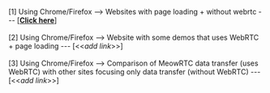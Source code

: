 [1] Using Chrome/Firefox --> Websites with page loading + without webrtc --- [<b><a href="https://onedrive.live.com/redir?resid=F380167058578506!35567&authkey=!AAH4LkiRtr1fEiQ&ithint=file%2cxlsx">Click here</a></b>]
<br><br>
[2] Using Chrome/Firefox --> Website with some demos that uses WebRTC + page loading --- [<<*add link*>>]
<br><br>
[3] Using Chrome/Firefox --> Comparison of MeowRTC data transfer (uses WebRTC) with other sites focusing only data transfer (without WebRTC) --- [<<*add link*>>]
<br> <br>
